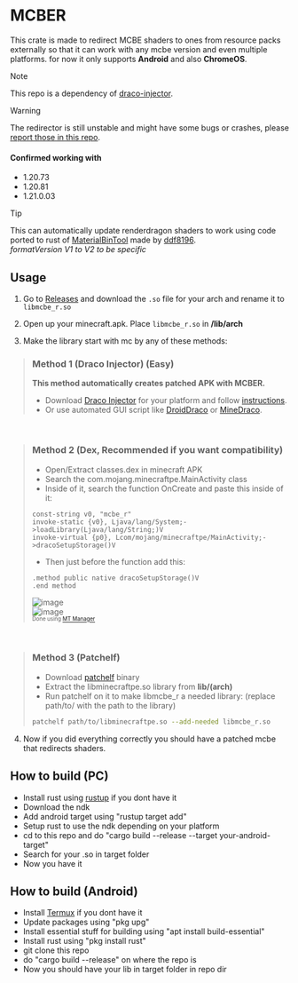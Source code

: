 # MCBER
This crate is made to redirect MCBE shaders to ones from resource packs externally so that it can work with any mcbe version and even multiple platforms.
for now it only supports **Android** and also **ChromeOS**.

> [!NOTE]
> This repo is a dependency of [draco-injector](https://github.com/mcbegamerxx954/draco-injector).<br>

> [!WARNING]
> The redirector is still unstable and might have some bugs or crashes, please [report those in this repo](https://github.com/mcbegamerxx954/mcbe_shader_redirector/issues).

#### Confirmed working with
+ 1.20.73
+ 1.20.81
+ 1.21.0.03

>[!TIP]
> This can automatically update renderdragon shaders to work using code ported to rust of [MaterialBinTool](https://github.com/ddf8196/MaterialBinTool) made by [ddf8196](https://github.com/ddf8196).<br>*formatVersion V1 to V2 to be specific*

## Usage
1. Go to [Releases](https://github.com/mcbegamerxx954/mcbe_shader_redirector/releases/latest) and download the `.so` file for your arch and rename it to `libmcbe_r.so`

2. Open up your minecraft.apk. Place `libmcbe_r.so` in **/lib/arch**

3. Make the library start with mc by any of these methods:

> ### Method 1 (Draco Injector) (Easy)
> **This method automatically creates patched APK with MCBER.**
> + Download [Draco Injector](https://github.com/mcbegamerxx954/draco-injector/releases/tag/v0.1.7) for your platform and follow [instructions](https://github.com/Sparklight77/DroidDraco).
> + Or use automated GUI script like [DroidDraco](https://github.com/Sparklight77/DroidDraco) or [MineDraco](https://github.com/CallMeSoumya2063/MineDraco).

<br>

> ### Method 2 (Dex, Recommended if you want compatibility)
> + Open/Extract classes.dex in minecraft APK
> + Search the com.mojang.minecraftpe.MainActivity class 
> + Inside of it, search the function OnCreate and paste this inside of it:
> ```smali
> const-string v0, "mcbe_r"
> invoke-static {v0}, Ljava/lang/System;->loadLibrary(Ljava/lang/String;)V
> invoke-virtual {p0}, Lcom/mojang/minecraftpe/MainActivity;->dracoSetupStorage()V
> ```
> + Then just before the function add this: 
> ```smali
> .method public native dracoSetupStorage()V
> .end method
> ```
> ![image](https://github.com/mcbegamerxx954/mcbe_shader_redirector/assets/154642722/4549bdcf-75f3-4a3a-9afc-d7c3246a20ee)<br>
> ![image](https://github.com/mcbegamerxx954/mcbe_shader_redirector/assets/40156662/5b9ab661-c54f-4982-9baf-4ad4b3006a4b)<br>
> <sup><sub>Done using [MT Manager](https://mt2.cn/download/)</sub></sup>

<br>

> ### Method 3 (Patchelf)
> + Download [patchelf](https://github.com/NixOS/patchelf/releases/latest) binary
> + Extract the libminecraftpe.so library from **lib/(arch)**
> + Run patchelf on it to make libmcbe_r a needed library:
> (replace path/to/ with the path to the library)
> ```bash
> patchelf path/to/libminecraftpe.so --add-needed libmcbe_r.so
> ```

4. Now if you did everything correctly you should have a patched mcbe that redirects shaders.

## How to build (PC)
+ Install rust using [rustup](https://rustup.rs/) if you dont have it 
+ Download the ndk
+ Add android target using "rustup target add"
+ Setup rust to use the ndk depending on your platform
+ cd to this repo and do "cargo build --release --target your-android-target"
+ Search for your .so in target folder
+ Now you have it

## How to build (Android)
+ Install [Termux](https://f-droid.org/en/packages/com.termux/) if you dont have it
+ Update packages using "pkg upg"
+ Install essential stuff for building using "apt install build-essential"
+ Install rust using "pkg install rust"
+ git clone this repo
+ do "cargo build --release" on where the repo is
+ Now you should have your lib in target folder in repo dir
